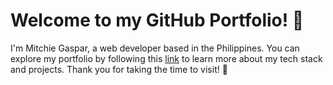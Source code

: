 # Welcome to my GitHub Portfolio! 👋

I'm Mitchie Gaspar, a web developer based in the Philippines. You can explore my portfolio by following this [link](https://resonant-salmiakki-90b738.netlify.app/) to learn more about my tech stack and projects. Thank you for taking the time to visit! 🌟
